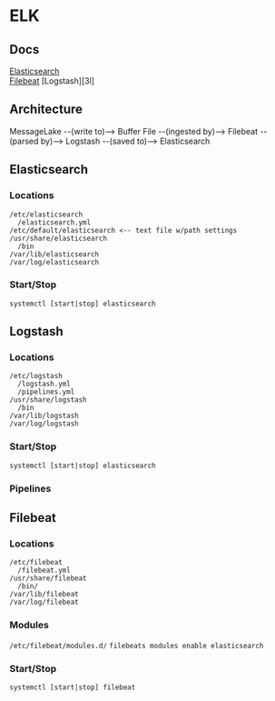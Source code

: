# ELK
## Docs
[Elasticsearch][1e]  
[Filebeat][2f]
[Logstash][3l]
## Architecture
MessageLake --(write to)--> Buffer File --(ingested by)--> Filebeat --(parsed by)--> Logstash --(saved to)--> Elasticsearch
## Elasticsearch
### Locations
```
/etc/elasticsearch
  /elasticsearch.yml
/etc/default/elasticsearch <-- text file w/path settings
/usr/share/elasticsearch
  /bin
/var/lib/elasticsearch
/var/log/elasticsearch
```
### Start/Stop
`systemctl [start|stop] elasticsearch`

## Logstash
### Locations
```
/etc/logstash
  /logstash.yml
  /pipelines.yml
/usr/share/logstash
  /bin
/var/lib/logstash
/var/log/logstash
```
### Start/Stop
`systemctl [start|stop] elasticsearch`
### Pipelines

## Filebeat
### Locations
```
/etc/filebeat
  /filebeat.yml
/usr/share/filebeat
  /bin/
/var/lib/filebeat
/var/log/filebeat
```
### Modules
`/etc/filebeat/modules.d/`
`filebeats modules enable elasticsearch`
### Start/Stop
`systemctl [start|stop] filebeat`



[1e]: https://www.elastic.co/guide/en/elasticsearch/reference/current/index.html
[2f]: https://www.elastic.co/guide/en/beats/filebeat/current/index.html